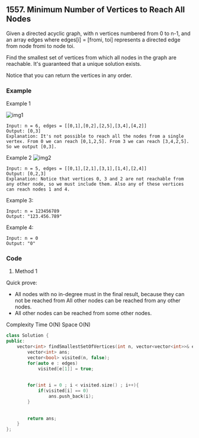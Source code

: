 ## 1557. Minimum Number of Vertices to Reach All Nodes

Given a directed acyclic graph, with n vertices numbered from 0 to n-1, and an array edges where edges[i] = [fromi, toi] represents a directed edge from node fromi to node toi.

Find the smallest set of vertices from which all nodes in the graph are reachable. It's guaranteed that a unique solution exists.

Notice that you can return the vertices in any order.


### Example
Example 1

![img1](https://assets.leetcode.com/uploads/2020/07/07/untitled22.png "img1")
```
Input: n = 6, edges = [[0,1],[0,2],[2,5],[3,4],[4,2]]
Output: [0,3]
Explanation: It's not possible to reach all the nodes from a single vertex. From 0 we can reach [0,1,2,5]. From 3 we can reach [3,4,2,5]. So we output [0,3].
```

Example 2
![img2](https://assets.leetcode.com/uploads/2020/07/07/untitled.png "img2")
```
Input: n = 5, edges = [[0,1],[2,1],[3,1],[1,4],[2,4]]
Output: [0,2,3]
Explanation: Notice that vertices 0, 3 and 2 are not reachable from any other node, so we must include them. Also any of these vertices can reach nodes 1 and 4.
```

Example 3:
```
Input: n = 123456789
Output: "123.456.789"
```

Example 4:
```
Input: n = 0
Output: "0"
```


### Code
1. Method 1

Quick prove:

- All nodes with no in-degree must in the final result,
because they can not be reached from
All other nodes can be reached from any other nodes.
- All other nodes can be reached from some other nodes.

Complexity
Time O(N)
Space O(N)

```c++
class Solution {
public:
    vector<int> findSmallestSetOfVertices(int n, vector<vector<int>>& edges) {
        vector<int> ans;
        vector<bool> visited(n, false);
        for(auto e : edges)
            visited[e[1]] = true;
        
        
        for(int i = 0 ; i < visited.size() ; i++){
            if(visited[i] == 0)
                ans.push_back(i);
        }
        
        
        return ans;
    }
};
```

